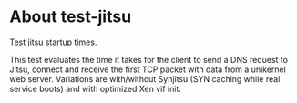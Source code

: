 # About test-jitsu #

Test jitsu startup times.

This test evaluates the time it takes for the client to send a DNS request to Jitsu, connect and receive the first TCP packet with data from a unikernel web server. Variations are with/without Synjitsu (SYN caching while real service boots) and with optimized Xen vif init.

